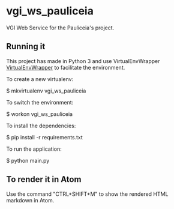 # vgi_ws_pauliceia

VGI Web Service for the Pauliceia's project.

<!---
A basic project for Tornado application.

The meaning of the mainly folders and files are:

- handlers: folder with the controllers;

- settings: folder with the settings;

- static: folder with the static files;

- template: folder with the static files;

- main.py: file that start the application;

- requirements.txt: list of requirements of the project;

- create_venv.sh: example how to create a virtualenv to the project;

- start_app.sh: example how to start the application using the virtualenv.

-->

## Running it

This project has made in Python 3 and use VirtualEnvWrapper [VirtualEnvWrapper](http://www.arruda.blog.br/programacao/python/usando-virtualenvwrapper/) to facilitate the environment.

To create a new virtualenv:

$ mkvirtualenv vgi_ws_pauliceia

To switch the environment:

$ workon vgi_ws_pauliceia

To install the dependencies:

$ pip install -r requirements.txt

To run the application:

$ python main.py


## To render it in Atom

Use the command "CTRL+SHIFT+M" to show the rendered HTML markdown in Atom.
